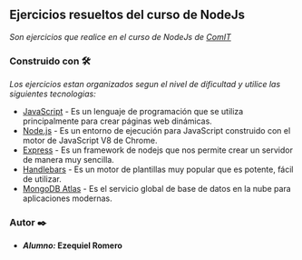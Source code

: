 ## Ejercicios resueltos del curso de NodeJs

_Son ejercicios que realice en el curso de NodeJs de [ComIT](http://www.comunidadit.org/)_

### Construido con 🛠️
_Los ejercicios estan organizados segun el nivel de dificultad y utilice las siguientes tecnologias:_

* [JavaScript](https://developer.mozilla.org/es/docs/Web/JavaScript) - Es un lenguaje de programación que se utiliza principalmente para crear páginas web dinámicas.
* [Node.js](https://nodejs.org/es/) - Es un entorno de ejecución para JavaScript construido con el motor de JavaScript V8 de Chrome.
* [Express](https://expressjs.com/es/) - Es un framework de nodejs que nos permite crear un servidor de manera muy sencilla.
* [Handlebars](https://handlebarsjs.com/) - Es un motor de plantillas muy popular que es potente, fácil de utilizar.
* [MongoDB Atlas](https://www.mongodb.com/cloud/atlas) - Es el servicio global de base de datos en la nube para aplicaciones modernas.

### Autor ✒️
* **_Alumno:_ Ezequiel Romero** 
